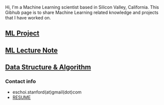 Hi, I'm a Machine Learning scientist based in Silicon Valley, California. 
This Gibhub page is to share Machine Learning related knowledge and projects that I have worked on.

## [ML Project](project/README.md)

## [ML Lecture Note](lecture_note/README.md)

## [Data Structure & Algorithm](dsa/README.md)

### Contact info
- eschoi.stanford(at)gmail(dot)com
- [RESUME]()

